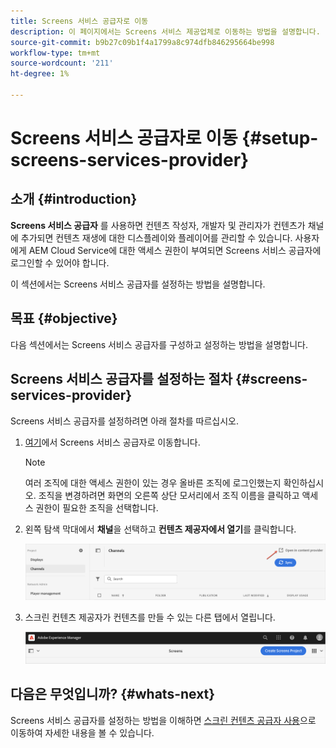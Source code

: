 ```yaml
---
title: Screens 서비스 공급자로 이동
description: 이 페이지에서는 Screens 서비스 제공업체로 이동하는 방법을 설명합니다.
source-git-commit: b9b27c09b1f4a1799a8c974dfb846295664be998
workflow-type: tm+mt
source-wordcount: '211'
ht-degree: 1%

---
```



# Screens 서비스 공급자로 이동 {#setup-screens-services-provider}

## 소개 {#introduction}

**Screens 서비스 공급자** 를 사용하면 컨텐츠 작성자, 개발자 및 관리자가 컨텐츠가 채널에 추가되면 컨텐츠 재생에 대한 디스플레이와 플레이어를 관리할 수 있습니다. 사용자에게 AEM Cloud Service에 대한 액세스 권한이 부여되면 Screens 서비스 공급자에 로그인할 수 있어야 합니다.

이 섹션에서는 Screens 서비스 공급자를 설정하는 방법을 설명합니다.


## 목표 {#objective}

다음 섹션에서는 Screens 서비스 공급자를 구성하고 설정하는 방법을 설명합니다.

## Screens 서비스 공급자를 설정하는 절차 {#screens-services-provider}

Screens 서비스 공급자를 설정하려면 아래 절차를 따르십시오.

1. [여기](https://experience.adobe.com/screens)에서 Screens 서비스 공급자로 이동합니다.

   >[!NOTE]
   >여러 조직에 대한 액세스 권한이 있는 경우 올바른 조직에 로그인했는지 확인하십시오. 조직을 변경하려면 화면의 오른쪽 상단 모서리에서 조직 이름을 클릭하고 액세스 권한이 필요한 조직을 선택합니다.

1. 왼쪽 탐색 막대에서 **채널**&#x200B;을 선택하고 **컨텐츠 제공자에서 열기**&#x200B;를 클릭합니다.

   ![이미지](/help/screens-cloud/assets/configure/configure-screens1.png)

1. 스크린 컨텐츠 제공자가 컨텐츠를 만들 수 있는 다른 탭에서 열립니다.

   ![이미지](/help/screens-cloud/assets/configure/configure-screens2.png)

## 다음은 무엇입니까? {#whats-next}

Screens 서비스 공급자를 설정하는 방법을 이해하면 [스크린 컨텐츠 공급자 사용](/help/screens-cloud/configuring/using-screens-content-provider.md)으로 이동하여 자세한 내용을 볼 수 있습니다.


